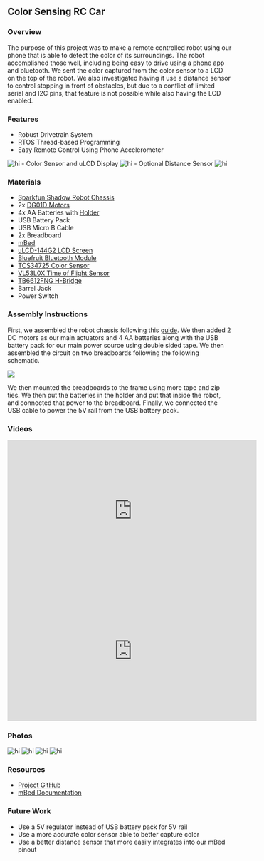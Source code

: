## Color Sensing RC Car

### Overview

The purpose of this project was to make a remote controlled robot using our phone that is able to detect the color of its surroundings. The robot accomplished those well, including being easy to drive using a phone app and bluetooth. We sent the color captured from the color sensor to a LCD on the top of the robot. We also investigated having it use a distance sensor to control stopping in front of obstacles, but due to a conflict of limited serial and I2C pins, that feature is not possible while also having the LCD enabled.

### Features

- Robust Drivetrain System
- RTOS Thread-based Programming
- Easy Remote Control Using Phone Accelerometer
<img src="images/3.gif" alt="hi" class="inline"/>
- Color Sensor and uLCD Display
<img src="images/2.gif" alt="hi" class="inline"/>
- Optional Distance Sensor
<img src="images/1.gif" alt="hi" class="inline"/>

### Materials

- [Sparkfun Shadow Robot Chassis](https://www.sparkfun.com/products/13301)
- 2x [DG01D Motors](https://www.sparkfun.com/products/13302)
- 4x AA Batteries with [Holder](https://www.sparkfun.com/products/9835)
- USB Battery Pack
- USB Micro B Cable
- 2x Breadboard
- [mBed](https://www.sparkfun.com/products/9564)
- [uLCD-144G2 LCD Screen](https://www.sparkfun.com/products/11377)
- [Bluefruit Bluetooth Module](https://www.adafruit.com/product/2479)
- [TCS34725 Color Sensor](https://www.adafruit.com/product/1334)
- [VL53L0X Time of Flight Sensor](https://www.adafruit.com/product/3317)
- [TB6612FNG H-Bridge](https://www.sparkfun.com/products/14450)
- Barrel Jack
- Power Switch

### Assembly Instructions

First, we assembled the robot chassis following this [guide](https://learn.sparkfun.com/tutorials/assembly-guide-for-redbot-with-shadow-chassis?_ga=2.58909997.1625431823.1620084318-527652614.1619801898). We then added 2 DC motors as our main actuators and 4 AA batteries along with the USB battery pack for our main power source using double sided tape. We then assembled the circuit on two breadboards following the following schematic.


[![](images/schematic.png) ](https://raw.githubusercontent.com/ashbhan/ece4180-project/main/schematic/schematic_image.png)

We then mounted the breadboards to the frame using more tape and zip ties. We then put the batteries in the holder and put that inside the robot, and connected that power to the breadboard. Finally, we connected the USB cable to power the 5V rail from the USB battery pack.

### Videos

<iframe width="560" height="315" src="https://www.youtube.com/embed/vTKceMmFgSQ" frameborder="0" allow="autoplay; encrypted-media" allowfullscreen></iframe>

<iframe width="560" height="315" src="https://www.youtube.com/embed/JGAJsVZTDLc" frameborder="0" allow="autoplay; encrypted-media" allowfullscreen></iframe>

### Photos

<img src="images/1.jpeg" alt="hi" class="inline"/>

<img src="images/2.jpeg" alt="hi" class="inline"/>

<img src="images/3.jpeg" alt="hi" class="inline"/>

<img src="images/4.jpeg" alt="hi" class="inline"/>

### Resources
- [Project GitHub](https://github.com/ashbhan/ece4180-project)
- [mBed Documentation](https://os.mbed.com/handbook/Homepage)

### Future Work
- Use a 5V regulator instead of USB battery pack for 5V rail
- Use a more accurate color sensor able to better capture color
- Use a better distance sensor that more easily integrates into our mBed pinout
